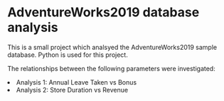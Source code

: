 # AdventureWorks2019 database analysis
This is a small project which analsyed the AdventureWorks2019 sample database.
Python is used for this project.

The relationships between the following parameters were investigated:
<li>Analysis 1: Annual Leave Taken vs Bonus</li>
<li>Analysis 2: Store Duration vs Revenue</li>

